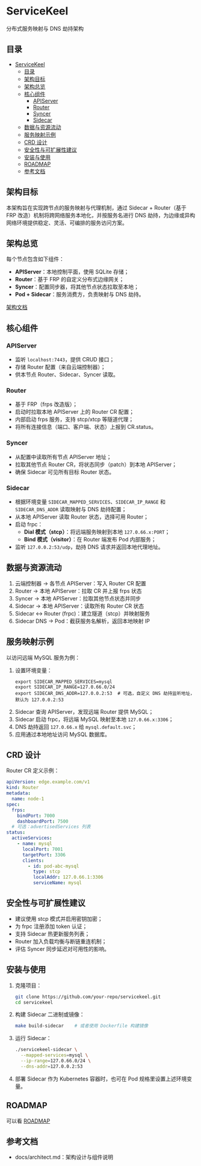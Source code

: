# ServiceKeel

分布式服务映射与 DNS 劫持架构

## 目录

- [ServiceKeel](#servicekeel)
  - [目录](#目录)
  - [架构目标](#架构目标)
  - [架构总览](#架构总览)
  - [核心组件](#核心组件)
    - [APIServer](#apiserver)
    - [Router](#router)
    - [Syncer](#syncer)
    - [Sidecar](#sidecar)
  - [数据与资源流动](#数据与资源流动)
  - [服务映射示例](#服务映射示例)
  - [CRD 设计](#crd-设计)
  - [安全性与可扩展性建议](#安全性与可扩展性建议)
  - [安装与使用](#安装与使用)
  - [ROADMAP](#roadmap)
  - [参考文档](#参考文档)

## 架构目标

本架构旨在实现跨节点的服务映射与代理机制，通过 Sidecar + Router（基于 FRP 改造）机制将跨网络服务本地化，并按服务名进行 DNS 劫持，为边缘或异构网络环境提供稳定、灵活、可编排的服务访问方案。

## 架构总览

每个节点包含如下组件：

- **APIServer**：本地控制平面，使用 SQLite 存储；
- **Router**：基于 FRP 的自定义分布式边缘网关；
- **Syncer**：配置同步器，将其他节点状态拉取至本地；
- **Pod + Sidecar**：服务消费方，负责映射与 DNS 劫持。

[架构文档](docs/architect.md)

## 核心组件

### APIServer

- 监听 `localhost:7443`，提供 CRUD 接口；
- 存储 Router 配置（来自云端控制器）；
- 供本节点 Router、Sidecar、Syncer 读取。

### Router

- 基于 FRP（frps 改造版）；
- 启动时拉取本地 APIServer 上的 Router CR 配置；
- 内部启动 frps 服务，支持 stcp/xtcp 等隧道代理；
- 将所有连接信息（端口、客户端、状态）上报到 CR.status。

### Syncer

- 从配置中读取所有节点 APIServer 地址；
- 拉取其他节点 Router CR，将状态同步（patch）到本地 APIServer；
- 确保 Sidecar 可见所有目标 Router 状态。

### Sidecar

- 根据环境变量 `SIDECAR_MAPPED_SERVICES`、`SIDECAR_IP_RANGE` 和 `SIDECAR_DNS_ADDR` 读取映射与 DNS 劫持配置；
- 从本地 APIServer 读取 Router 状态，选择可用 Router；
- 启动 frpc：
  - **Dial 模式（stcp）**：将远端服务映射到本地 `127.0.66.x:PORT`；
  - **Bind 模式（visitor）**：在 Router 端发布 Pod 内部服务；
- 监听 `127.0.0.2:53/udp`，劫持 DNS 请求并返回本地代理地址。

## 数据与资源流动

1. 云端控制器 → 各节点 APIServer：写入 Router CR 配置
2. Router → 本地 APIServer：拉取 CR 并上报 frps 状态
3. Syncer → 本地 APIServer：拉取其他节点状态并同步
4. Sidecar → 本地 APIServer：读取所有 Router CR 状态
5. Sidecar ↔ Router (frpc)：建立隧道（stcp）并映射服务
6. Sidecar DNS → Pod：截获服务名解析，返回本地映射 IP

## 服务映射示例

以访问远端 MySQL 服务为例：

1. 设置环境变量：
   ```shell
   export SIDECAR_MAPPED_SERVICES=mysql
   export SIDECAR_IP_RANGE=127.0.66.0/24
   export SIDECAR_DNS_ADDR=127.0.0.2:53  # 可选，自定义 DNS 劫持监听地址，默认为 127.0.0.2:53
   ```
2. Sidecar 查询 APIServer，发现远端 Router 提供 MySQL；
3. Sidecar 启动 frpc，将远端 MySQL 映射至本地 `127.0.66.x:3306`；
4. DNS 劫持返回 `127.0.66.x` 给 `mysql.default.svc`；
5. 应用通过本地地址访问 MySQL 数据库。

## CRD 设计

Router CR 定义示例：
```yaml
apiVersion: edge.example.com/v1
kind: Router
metadata:
  name: node-1
spec:
  frps:
    bindPort: 7000
    dashboardPort: 7500
  # 可选：advertisedServices 列表
status:
  activeServices:
    - name: mysql
      localPort: 7001
      targetPort: 3306
      clients:
        - id: pod-abc-mysql
          type: stcp
          localAddr: 127.0.66.1:3306
          serviceName: mysql
```

## 安全性与可扩展性建议

- 建议使用 stcp 模式并启用密钥加密；
- 为 frpc 注册添加 token 认证；
- 支持 Sidecar 热更新服务列表；
- Router 加入负载均衡与断链重连机制；
- 评估 Syncer 同步延迟对可用性的影响。

## 安装与使用

1. 克隆项目：
   ```bash
   git clone https://github.com/your-repo/servicekeel.git
   cd servicekeel
   ```
2. 构建 Sidecar 二进制或镜像：
   ```bash
   make build-sidecar    # 或者使用 Dockerfile 构建镜像
   ```
3. 运行 Sidecar：
   ```bash
   ./servicekeel-sidecar \
     --mapped-services=mysql \
     --ip-range=127.0.66.0/24 \
     --dns-addr=127.0.0.2:53
   ```
4. 部署 Sidecar 作为 Kubernetes 容器时，也可在 Pod 规格里设置上述环境变量。

## ROADMAP

可以看 [ROADMAP](ROADMAP.md)

## 参考文档

- docs/architect.md：架构设计与组件说明
